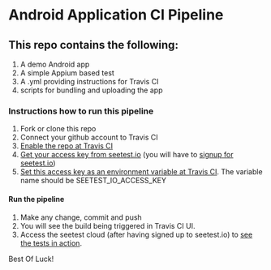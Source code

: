 # Android Application CI Pipeline

## This repo contains the following:
1. A demo Android app 
2. A simple Appium based test
3. A .yml providing instructions for Travis CI
4. scripts for bundling and uploading the app

### Instructions how to run this pipeline
1. Fork or clone this repo
2. Connect your github account to Travis CI
3. [Enable the repo at Travis CI](https://docs.travis-ci.com/user/getting-started/)
4. [Get your access key from seetest.io](https://docs.seetest.io/display/SEET/Obtaining+Access+Key+for+Remote+Testing) (you will have to [signup for seetest.io](https://seetest.io/signup))
5. [Set this access key as an environment variable at Travis CI](https://docs.travis-ci.com/user/environment-variables/). The variable name should be SEETEST_IO_ACCESS_KEY

#### Run the pipeline
1. Make any change, commit and push
2. You will see the build being triggered in Travis CI UI.
3. Access the seetest cloud (after having signed up to seetest.io) to [see the tests in action](https://docs.seetest.io/display/SEET/Viewing+Your+Automated+Appium+Tests).

Best Of Luck!
